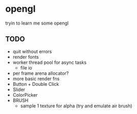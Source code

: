 # opengl

tryin to learn me some opengl

## TODO
* quit without errors
* render fonts
* worker thread pool for async tasks
  * file io
* per frame arena allocator?
* more basic render fns
* Button + Double Click
* Slider
* ColorPicker
* BRUSH
  * sample 1 texture for alpha (try and emulate air brush)
